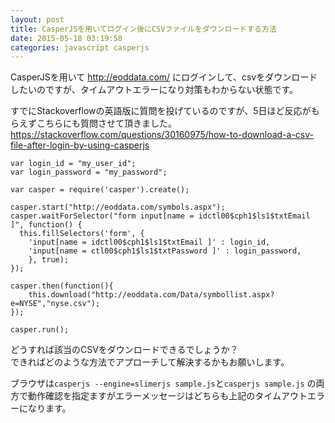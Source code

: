 ```yaml
---
layout: post
title: CasperJSを用いてログイン後にCSVファイルをダウンロードする方法
date: 2015-05-18 03:19:58
categories: javascript casperjs
---
```

<!-- {% raw %} -->
<p>CasperJSを用いて <a href="http://eoddata.com/" rel="nofollow noreferrer">http://eoddata.com/</a> にログインして、csvをダウンロードしたいのですが、タイムアウトエラーになり対策もわからない状態です。</p>

<p>すでにStackoverflowの英語版に質問を投げているのですが、5日ほど反応がもらえずこちらにも質問させて頂きました。<br>
<a href="https://stackoverflow.com/questions/30160975/how-to-download-a-csv-file-after-login-by-using-casperjs">https://stackoverflow.com/questions/30160975/how-to-download-a-csv-file-after-login-by-using-casperjs</a></p>

<pre><code>var login_id = "my_user_id";
var login_password = "my_password";

var casper = require('casper').create();

casper.start("http://eoddata.com/symbols.aspx");
casper.waitForSelector("form input[name = idctl00$cph1$ls1$txtEmail ]", function() {
  this.fillSelectors('form', {
    'input[name = idctl00$cph1$ls1$txtEmail ]' : login_id,
    'input[name = ctl00$cph1$ls1$txtPassword ]' : login_password,
    }, true);
});

casper.then(function(){
    this.download("http://eoddata.com/Data/symbollist.aspx?e=NYSE","nyse.csv");
});

casper.run();
</code></pre>

<p>どうすれば該当のCSVをダウンロードできるでしょうか？<br>
できればどのような方法でアプローチして解決するかもお願いします。</p>

<p>ブラウザは<code>casperjs --engine=slimerjs sample.js</code>と<code>casperjs sample.js</code> の両方で動作確認を指定ますがエラーメッセージはどちらも上記のタイムアウトエラーになります。</p>
<!-- {% endraw %} -->
